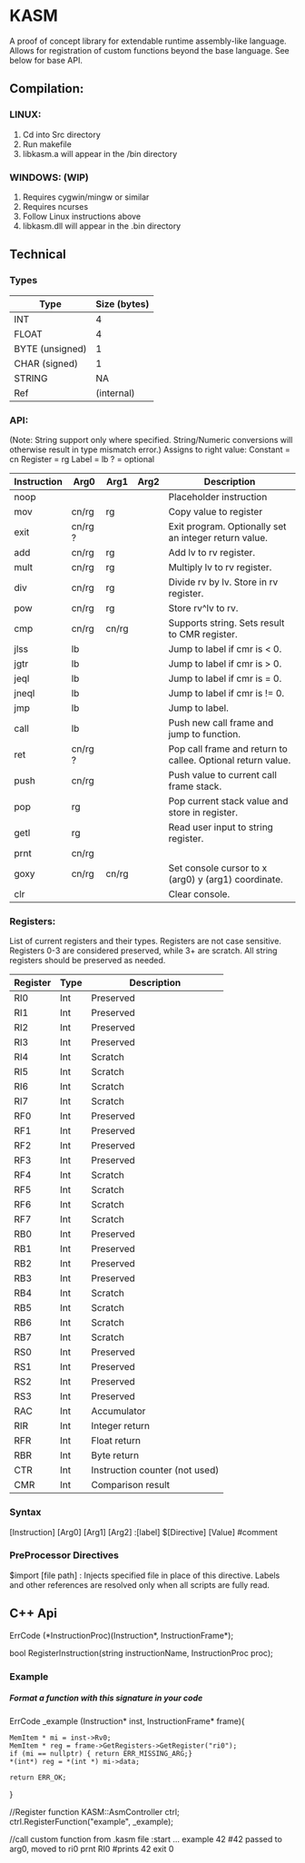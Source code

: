 # KASM
A proof of concept library for extendable runtime assembly-like language. Allows for registration of custom functions beyond the base language. See below for base API.


## Compilation:

### LINUX:
1) Cd into Src directory
2) Run makefile
3) libkasm.a will appear in the /bin directory


### WINDOWS: (WIP)
1) Requires cygwin/mingw or similar
2) Requires ncurses
3) Follow Linux instructions above
4) libkasm.dll will appear in the .bin directory



## Technical


### Types
Type | Size (bytes)
---- | -------------
INT | 4
FLOAT | 4
BYTE (unsigned) | 1
CHAR (signed) | 1
STRING | NA
Ref | (internal)

### API:
(Note: String support only where specified. String/Numeric conversions will otherwise result in type mismatch error.)
Assigns to right value:
Constant = cn
Register = rg
Label = lb
? = optional

Instruction | Arg0 | Arg1 | Arg2 | Description
----------- | ---- | ---- | ---- | -----------
noop        |  |  |  | Placeholder instruction
mov         | cn/rg| rg | | Copy value to register
exit        | cn/rg ? | | | Exit program. Optionally set an integer return value. 
add         | cn/rg | rg | | Add lv to rv register.
mult        | cn/rg | rg | | Multiply lv to rv register.
div         | cn/rg | rg | | Divide rv by lv. Store in rv register.
pow         | cn/rg | rg | | Store rv^lv to rv.
cmp         | cn/rg | cn/rg | | Supports string. Sets result to CMR register.
jlss        | lb | | | Jump to label if cmr is < 0.
jgtr        | lb | | | Jump to label if cmr is > 0.
jeql        | lb | | | Jump to label if cmr is = 0.
jneql       | lb | | | Jump to label if cmr is != 0.
jmp         | lb | | | Jump to label.
call        | lb | | | Push new call frame and jump to function.
ret         | cn/rg ? | | | Pop call frame and return to callee. Optional return value.
push        | cn/rg | | | Push value to current call frame stack.
pop         | rg | | | Pop current stack value and store in register.
getl        | rg | | | Read user input to string register.
prnt        | cn/rg
goxy        | cn/rg | cn/rg | | Set console cursor to x (arg0) y (arg1) coordinate.
clr         | | | | Clear console.



### Registers:

List of current registers and their types. Registers are not case sensitive.
Registers 0-3 are considered preserved, while 3+ are scratch. All string registers should be preserved as needed.

Register | Type | Description
-------- | ---- | -----------
RI0      | Int  | Preserved
RI1      | Int  | Preserved
RI2      | Int  | Preserved
RI3      | Int  | Preserved
RI4      | Int  | Scratch
RI5      | Int  | Scratch
RI6      | Int  | Scratch
RI7      | Int  | Scratch
RF0      | Int  | Preserved
RF1      | Int  | Preserved
RF2      | Int  | Preserved
RF3      | Int  | Preserved
RF4      | Int  | Scratch
RF5      | Int  | Scratch
RF6      | Int  | Scratch
RF7      | Int  | Scratch
RB0      | Int  | Preserved
RB1      | Int  | Preserved
RB2      | Int  | Preserved
RB3      | Int  | Preserved
RB4      | Int  | Scratch
RB5      | Int  | Scratch
RB6      | Int  | Scratch
RB7      | Int  | Scratch
RS0      | Int  | Preserved
RS1      | Int  | Preserved
RS2      | Int  | Preserved
RS3      | Int  | Preserved
RAC      | Int  | Accumulator
RIR      | Int  | Integer return
RFR      | Int  | Float return
RBR      | Int  | Byte return
CTR      | Int  | Instruction counter (not used)
CMR      | Int  | Comparison result


### Syntax
[Instruction] [Arg0] [Arg1] [Arg2]
:[label]
$[Directive] [Value]
#comment

### PreProcessor Directives
$import [file path] : Injects specified file in place of this directive. Labels and other references are resolved only when all scripts are fully read.


## C++ Api
ErrCode (\*InstructionProc)(Instruction*, InstructionFrame*);

bool RegisterInstruction(string instructionName, InstructionProc proc);

### Example
##### Format a function with this signature in your code
ErrCode _example (Instruction\* inst, InstructionFrame\* frame){

    MemItem * mi = inst->Rv0;
    MemItem * reg = frame->GetRegisters->GetRegister("ri0");
    if (mi == nullptr) { return ERR_MISSING_ARG;}
    *(int*) reg = *(int *) mi->data;

    return ERR_OK;
}

//Register function
KASM::AsmController ctrl;
ctrl.RegisterFunction("example", _example);

//call custom function from .kasm file
:start
    ...
    example 42 #42 passed to arg0, moved to ri0
    prnt RI0 #prints 42
    exit 0

